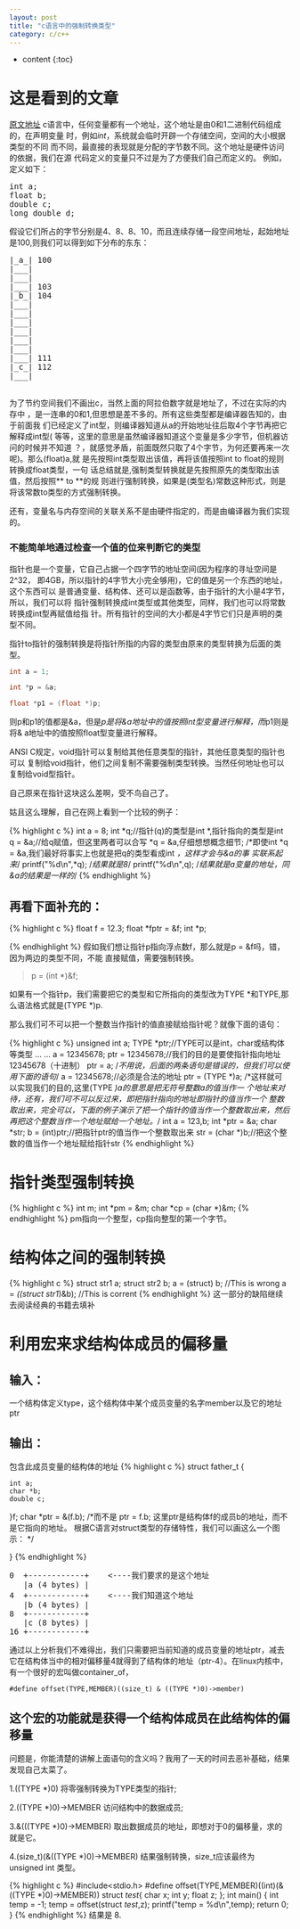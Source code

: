 ```yaml
---
layout: post
title: "c语言中的强制转换类型"
category: c/c++
---
```


* content
{:toc}

# 这是看到的文章

[原文地址](http://www.cnblogs.com/ArtsCrafts/p/C%E6%8C%87%E9%92%88.html)
c语言中，任何变量都有一个地址，这个地址是由0和1二进制代码组成的，在声明变量
时，例如<em>int</em>，系统就会临时开辟一个存储空间，空间的大小根据类型的不同
而不同，最直接的表现就是分配的字节数不同。这个地址是硬件访问的依据，我们在源
代码定义的变量只不过是为了方便我们自己而定义的。
例如，定义如下：
<pre>
int a;
float b;
double c;
long double d;
</pre>
假设它们所占的字节分别是4、8、8、10，而且连续存储一段空间地址，起始地址是100,则我们可以得到如下分布的东东：

<pre>
|_a_| 100
|___|
|___|
|___| 103
|_b_| 104
|___|
|___|
|___|
|___|
|___|
|___|
|___| 111
|_c_| 112
|___|

</pre>
为了节约空间我们不画出c，当然上面的阿拉伯数字就是地址了，不过在实际的内存中
，是一连串的0和1,但思想是差不多的。所有这些类型都是编译器告知的，由于前面我
们已经定义了int型，则编译器知道从a的开始地址往后取4个字节再把它解释成int型(
等等，这里的意思是虽然编译器知道这个变量是多少字节，但机器访问的时候并不知道
？，就感觉矛盾，前面既然只取了4个字节，为何还要再来一次呢)。那么(float)a,就
是先按照int类型取出该值，再将该值按照int to float的规则转换成float类型，一句
话总结就是,强制类型转换就是先按照原先的类型取出该值，然后按照** to **的规
则进行强制转换，如果是(类型名)常数这种形式，则是将该常数to类型的方式强制转换。

还有，变量名与内存空间的关联关系不是由硬件指定的，而是由编译器为我们实现的。

### 不能简单地通过检查一个值的位来判断它的类型

指针也是一个变量，它自己占据一个四字节的地址空间(因为程序的寻址空间是2^32，
即4GB，所以指针的4字节大小完全够用)，它的值是另一个东西的地址，这个东西可以
是普通变量、结构体、还可以是函数等，由于指针的大小是4字节，所以，我们可以将
指针强制转换成int类型或其他类型，同样，我们也可以将常数转换成int型再赋值给指
针。所有指针的空间的大小都是4字节它们只是声明的类型不同。

指针to指针的强制转换是将指针所指的内容的类型由原来的类型转换为后面的类型。

```c
int a = 1;

int *p = &a;

float *p1 = (float *)p;
```

则p和p1的值都是&a，但是*p是将&a地址中的值按照int型变量进行解释，而*p1则是将&
a地址中的值按照float型变量进行解释。

ANSI C规定，void指针可以复制给其他任意类型的指针，其他任意类型的指针也可以
复制给void指针，他们之间复制不需要强制类型转换。当然任何地址也可以复制给void型指针。

自己原来在指针这块这么差啊，受不鸟自己了。

姑且这么理解，自己在网上看到一个比较的例子：

{% highlight c %}
int a = 8;
int *q;//指针(q)的类型是int *,指针指向的类型是int
q = &a;//给q赋值，但这里两者可以合写 *q = &a,仔细想想概念细节;
/*即使int *q = &a,我们最好将事实上也就是把q的类型看成int *，这样才会与&a的事
  实联系起来*/
printf("%d\n",*q);
/*结果就是8*/
printf("%d\n",q);
/*结果就是a变量的地址，同&a的结果是一样的*/
{% endhighlight %}

## 再看下面补充的：

{% highlight c %}
float  f = 12.3;
float *fptr = &f;
int *p;

{% endhighlight %}
假如我们想让指针p指向浮点数f，那么就是p = &f吗，错，因为两边的类型不同，不能
直接赋值，需要强制转换。

>p = (int *)&f;

如果有一个指针p，我们需要把它的类型和它所指向的类型改为TYPE \*和TYPE,那么语法格式就是(TYPE \*)p.

那么我们可不可以把一个整数当作指针的值直接赋给指针呢？就像下面的语句：

{% highlight c %}
	unsigned int a;
	TYPE *ptr;//TYPE可以是int，char或结构体等类型
	...
	...
	a = 12345678;
	ptr = 12345678;//我们的目的是要使指针指向地址12345678（十进制）
	ptr = a;
	/*不用说，后面的两条语句是错误的，但我们可以使用下面的语句*/
	a = 12345678;//必须是合法的地址
	ptr = (TYPE *)a;
	/*这样就可以实现我们的目的,这里(TYPE *)a的意思是把无符号整数a的值当作一
个地址来对待，还有，我们可不可以反过来，即把指针指向的地址即指针的值当作一个
整数取出来，完全可以，下面的例子演示了把一个指针的值当作一个整数取出来，然后
再把这个整数当作一个地址赋给一个地址。*/
	int a = 123,b;
	int *ptr = &a;
	char *str;
	b = (int)ptr;//把指针ptr的值当作一个整数取出来
	str = (char *)b;//把这个整数的值当作一个地址赋给指针str
{% endhighlight %}

#  指针类型强制转换
{% highlight c %}
int m;
int *pm = &m;
char *cp = (char *)&m;
{% endhighlight %}
pm指向一个整型，cp指向整型的第一个字节。

# 结构体之间的强制转换
{% highlight c %}
struct str1 a;
struct str2 b;
a = (struct) b; //This is wrong
a = *((struct str1*)&b); //This is corrent
{% endhighlight %}
这一部分的缺陷继续去阅读经典的书籍去填补

# 利用宏来求结构体成员的偏移量

## 输入：

一个结构体定义type，这个结构体中某个成员变量的名字member以及它的地址ptr

## 输出：
包含此成员变量的结构体的地址
{% highlight c %}
struct father_t {

	int a;
	char *b;
	double c;
}f;
char *ptr = &(f.b);
/*而不是 ptr = f.b; 这里ptr是结构体f的成员b的地址，而不是它指向的地址。
根据C语言对struct类型的存储特性，我们可以画这么一个图示：
*/

}
{% endhighlight %}
<pre>
0  +------------+    <----我们要求的是这个地址
   |a (4 bytes) |
4  +------------+    <----我们知道这个地址
   |b (4 bytes) |
8  +------------+
   |c (8 bytes) |
16 +------------+
</pre>
通过以上分析我们不难得出，我们只需要把当前知道的成员变量的地址ptr，减去它在结构体当中的相对偏移量4就得到了结构体的地址（ptr-4）。在linux内核中，有一个很好的宏叫做container_of，

	#define offset(TYPE,MEMBER)((size_t) & ((TYPE *)0)->member)

## 这个宏的功能就是获得一个结构体成员在此结构体的偏移量
问题是，你能清楚的讲解上面语句的含义吗？我用了一天的时间去恶补基础，结果发现自己太菜了。

1.((TYPE \*)0) 将零强制转换为TYPE类型的指针;

2.((TYPE \*)0)->MEMBER 访问结构中的数据成员;

3.&(((TYPE \*)0)->MEMBER) 取出数据成员的地址，即想对于0的偏移量，求的就是它。

4.(size_t)(&((TYPE \*)0)->MEMBER) 结果强制转换，size_t应该最终为 unsigned int 类型。

{% highlight c %}
#include<stdio.h>
#define offset(TYPE,MEMBER)((int)(&((TYPE *)0)->MEMBER))
struct _test_{
	char x;
	int y;
        float z;
};
int main()
{
	int temp = -1;
	temp = offset(struct _test_,z);
	printf("temp = %d\n",temp);
	return 0;
}
{% endhighlight %}
结果是 8.
